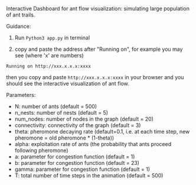 Interactive Dashboard for ant flow visualization: simulating large population of ant trails.

Guidance:

1. Run ```Python3 app.py``` in terminal

2. copy and paste the address after "Running on", for example you may see (where 'x' are numbers)

  ```Running on http://xxx.x.x.x:xxxx```

  then you copy and paste ```http://xxx.x.x.x:xxxx``` in your browser and you should see the interactive visualization of ant flow. 

Parameters: 

- N: number of ants (default = 500)
- n_nests: number of nests (default = 5)
- num_nodes: number of nodes in the graph (default = 20)
- connectivity: connectivity of the graph (default = 3)
- theta: pheromone decaying rate (default=0.1, i.e. at each time step, new pheromone = old pheromone * (1-theta))
- alpha: exploitation rate of ants (the probability that ants proceed following pheromone)
- a: parameter for congestion function (default = 1)
- b: parameter for congestion function (default = 23)
- gamma: parameter for congestion function (default = 1)
- T: total number of time steps in the animation (default = 500)





